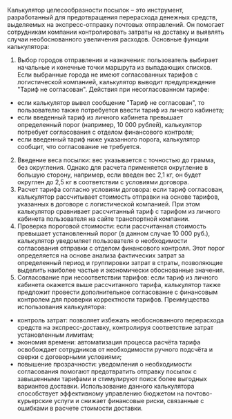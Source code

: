 Калькулятор целесообразности посылок – это инструмент, разработанный для предотвращения перерасхода денежных средств, выделяемых на экспресс-отправку почтовых отправлений. Он помогает сотрудникам компании контролировать затраты на доставку и выявлять случаи необоснованного увеличения расходов.
Основные функции калькулятора:
1.	Выбор городов отправления и назначения: пользователь выбирает начальные и конечные точки маршрута из выпадающих списков. Если выбранные города не имеют согласованных тарифов с логистической компанией, калькулятор выводит предупреждение "Тариф не согласован".
Действия при несогласованном тарифе:
- если калькулятор вывел сообщение "Тариф не согласован", то пользователю также потребуется ввести тариф из личного кабинета;
- если введенный тариф из личного кабинета превышает определенный порог (например, 10 000 рублей), калькулятор потребует согласования с отделом финансового контроля;
- если введенный тариф ниже указанного порога, калькулятор сообщит, что согласование не требуется.
2.	Введение веса посылки: вес указывается с точностью до грамма, без округления. Однако для расчета применяется округление в большую сторону, например, если введен вес 2,1 кг, он будет округлен до 2,5 кг в соответствии с условиями договора.
3.	Расчет тарифа согласно условиям договора: если тариф согласован, калькулятор рассчитывает стоимость отправки на основе тарифов, указанных в договоре с логистической компанией. При этом калькулятор сравнивает рассчитанный тариф с тарифом из личного кабинета пользователя на сайте транспортной компании.
4.	Проверка пороговой стоимости: если рассчитанная стоимость превышает установленный порог (в данном случае 10 000 руб.), калькулятор уведомляет пользователя о необходимости согласования отправки с отделом финансового контроля. Этот порог определяется на основе анализа фактических затрат за определенный период и группировки затрат в страты, позволяющие выделить наиболее частые и экономически обоснованные значения.
5.	Согласование при несоответствии тарифов: если тариф из личного кабинета окажется выше рассчитанного тарифа, калькулятор также предложит провести дополнительное согласование с финансовым контролем для проверки корректности тарифов.
Преимущества использования калькулятора:
- контроль затрат: позволяет избежать необоснованного перерасхода средств на экспресс-доставку, контролируя соответствие затрат установленным лимитам;
- экономия времени: автоматизация процесса расчёта тарифа освобождает сотрудников от необходимости ручного подсчёта и сверки с договорными условиями;
- повышение прозрачности: уведомления о необходимости согласования помогают предотвратить отправку посылок с завышенными тарифами и стимулируют поиск более выгодных вариантов доставки.
Использование данного калькулятора способствует эффективному управлению бюджетом на почтово-курьерские услуги и снижает финансовые риски, связанные с ошибками в расчете стоимости доставки.
